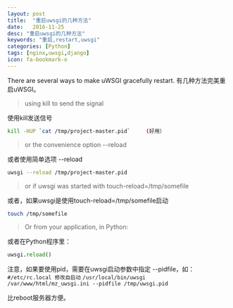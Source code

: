 ```yaml
---
layout: post
title:  "重启uwsgi的几种方法"
date:   2016-11-25
desc: "重启uwsgi的几种方法"
keywords: "重启,restart,uwsgi"
categories: [Python]
tags: [nginx,uwsgi,django]
icon: fa-bookmark-o
---
```


There are several ways to make uWSGI gracefully restart.
有几种方法完美重启uWSGI。

> using kill to send the signal

使用kill发送信号

``` bash
kill -HUP `cat /tmp/project-master.pid`     (好用）
```

> or the convenience option --reload

或者使用简单选项 --reload
``` bash
uwsgi --reload /tmp/project-master.pid
```

> or if uwsgi was started with touch-reload=/tmp/somefile

或者，如果uwsgi是使用touch-reload=/tmp/somefile启动

``` bash
touch /tmp/somefile
```

> Or from your application, in Python:

或者在Python程序里：

``` python
uwsgi.reload()
```

注意，如果要使用pid，需要在uwsgi启动参数中指定 --pidfile，如：
`#/etc/rc.local 修改自启动`
`/usr/local/bin/uwsgi /var/www/html/mz_uwsgi.ini --pidfile /tmp/uwsgi.pid`

比reboot服务器方便。
